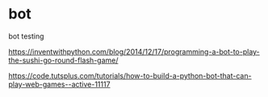 # bot
bot testing

https://inventwithpython.com/blog/2014/12/17/programming-a-bot-to-play-the-sushi-go-round-flash-game/

https://code.tutsplus.com/tutorials/how-to-build-a-python-bot-that-can-play-web-games--active-11117
